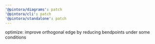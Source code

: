 ```yaml
---
'@pintora/diagrams': patch
'@pintora/cli': patch
'@pintora/standalone': patch
---
```


optimize: improve orthogonal edge by reducing bendpoints under some conditions
